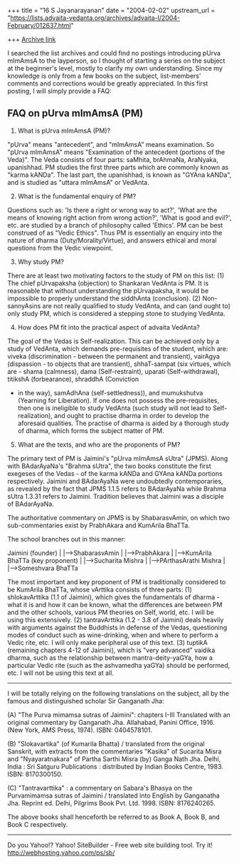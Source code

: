 +++
title = "16 S Jayanarayanan"
date = "2004-02-02"
upstream_url = "https://lists.advaita-vedanta.org/archives/advaita-l/2004-February/012637.html"

+++
[Archive link](https://lists.advaita-vedanta.org/archives/advaita-l/2004-February/012637.html)

I searched the list archives and could find no postings introducing
pUrva mImAmsA to the layperson, so I thought of starting a series on
the subject at the beginner's level, mostly to clarify my own
understanding. Since my knowledge is only from a few books on the
subject, list-members' comments and corrections would be greatly
appreciated. In this first posting, I will simply provide a FAQ:

FAQ on pUrva mImAmsA (PM)
-------------------------

1. What is pUrva mImAmsA (PM)? 

"pUrva" means "antecedent", and "mImAmsA" means examination. So "pUrva
mImAmsA" means "Examination of the antecedent (portions of the Veda)".
The Veda consists of four parts: saMhita, brAhmaNa, AraNyaka,
upanishhad. PM studies the first three parts which are commonly known
as "karma kANDa". The last part, the upanishhad, is known as "GYAna
kANDa", and is studied as "uttara mImAmsA" or VedAnta. 

2. What is the fundamental enquiry of PM?

Questions such as: 'Is there a right or wrong way to act?', 'What are
the means of knowing right action from wrong action?', 'What is good
and evil?', etc. are studied by a branch of philosophy called 'Ethics'.
PM can be best construed of as "Vedic Ethics". Thus PM is essentially
an enquiry into the nature of dharma (Duty/Morality/Virtue), and
answers ethical and moral questions from the Vedic viewpoint.

3. Why study PM?

There are at least two motivating factors to the study of PM on this
list:
(1) The chief pUrvapaksha (objection) to Shankaran VedAnta is PM. It is
reasonable that without understanding the pUrvapaksha, it would be
impossible to properly understand the siddhAnta (conclusion). 
(2) Non-sannyAsins are not really qualified to study VedAnta, and can
(and ought to) only study PM, which is considered a stepping stone to
studying VedAnta. 

4. How does PM fit into the practical aspect of advaita VedAnta?

The goal of the Vedas is Self-realization. This can be achieved only by
a study of VedAnta, which demands pre-requisites of the student, which
are: viveka  (discrimination - between the permanent and transient),
vairAgya (dispassion - to objects that are transient), shhaT-sampat
(six virtues, which are - shama (calmness), dama (Self-restraint),
uparati (Self-withdrawal), titikshA (forbearance), shraddhA (Conviction
- in the way), samAdhAna (self-settledness)), and mumukshutva (Yearning
for Liberation). If one does not possess the pre-requisites, then one
is ineligible to study VedAnta (such study will not lead to
Self-realization), and ought to practise dharma in order to develop the
aforesaid qualities. The practise of dharma is aided by a thorough
study of dharma, which forms the subject matter of PM. 

5. What are the texts, and who are the proponents of PM? 

The primary text of PM is Jaimini's "pUrva mImAmsA sUtra" (JPMS). Along
with BAdarAyaNa's "Brahma sUtra", the two books constitute the first
exegeses of the Vedas - of the karma kANDa and GYAna kANDa portions
respectively. Jaimini and BAdarAyaNa were undoubtedly contemporaries,
as revealed by the fact that JPMS 1.1.5 refers to BAdarAyaNa while
Brahma sUtra 1.3.31 refers to Jaimini. Tradition believes that Jaimini
was a disciple of BAdarAyaNa.

The authoritative commentary on JPMS is by ShabarasvAmin, on which two
sub-commentaries exist by PrabhAkara and KumArila BhaTTa. 

The school branches out in this manner:

Jaimini (founder)
  |
  |-->ShabarasvAmin
      |
      |-->PrabhAkara
      |
      |-->KumArila BhaTTa (key proponent)
          |
          |-->Sucharita Mishra
          |
          |-->PArthasArathi Mishra
          |
          |-->Someshvara BhaTTa

The most important and key proponent of PM is traditionally considered
to be KumArila BhaTTa, whose vArttika consists of three parts:
(1) shlokavArttika (1.1 of Jaimini), which gives the fundamentals of
dharma - what it is and how it can be known, what the differences are
between PM and the other schools, various PM theories on Self, world,
etc. I will be using this extensively. 
(2) tantravArttika (1.2 - 3.8 of Jaimini) deals heavily with arguments
against the Buddhists in defense of the Vedas, questioning modes of
conduct such as wine-drinking, when and where to perform a Vedic rite,
etc. I will only make peripheral use of this text. 
(3) tuptikA (remaining chapters 4-12 of Jaimini), which is "very
advanced" vaidika dharma, such as the relationship between
mantra-deity-yaGYa, how a particular Vedic rite (such as the ashvamedha
yaGYa) should be performed, etc. I will not be using this text at all. 

-------------------

I will be totally relying on the following translations on the subject,
all by the famous and distinguished scholar Sir Ganganath Jha:

(A) "The Purva mimamsa sutras of Jaimini": chapters I-III Translated
with an original commentary by Ganganath Jha. Allahabad, Panini Office,
1916. (New York, AMS Press, 1974). ISBN: 0404578101.

(B) "Slokavartika" (of Kumarila Bhatta) / translated from the original
Sanskrit, with extracts from the commentaries "Kasika" of Sucarita
Misra and "Nyayaratnakara" of Partha Sarthi Misra (by) Ganga Nath Jha.
Delhi, India : Sri Satguru Publications : distributed by Indian Books
Centre, 1983. ISBN: 8170300150.

(C) "Tantravarttika" : a commentary on Sabara's Bhasya on the
Purvamimamsa sutras of Jaimini / translated into English by Ganganatha
Jha. Reprint ed. Delhi, Pilgrims Book Pvt. Ltd. 1998. ISBN: 8176240265.

The above books shall henceforth be referred to as Book A, Book B, and
Book C respectively.

__________________________________
Do you Yahoo!?
Yahoo! SiteBuilder - Free web site building tool. Try it!
http://webhosting.yahoo.com/ps/sb/

